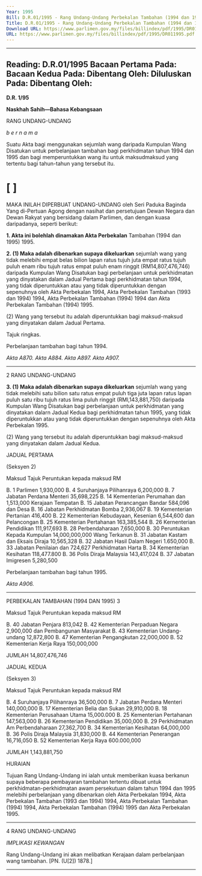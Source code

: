 ```yaml
---
Year: 1995
Bill: D.R.01/1995 - Rang Undang-Undang Perbekalan Tambahan (1994 dan 1995) 1995 (Lulus)
Title: D.R.01/1995 - Rang Undang-Undang Perbekalan Tambahan (1994 dan 1995) 1995 (Lulus)
Download URL: https://www.parlimen.gov.my/files/billindex/pdf/1995/DR011995.pdf
URL: https://www.parlimen.gov.my/files/billindex/pdf/1995/DR011995.pdf
---
```

---
Reading:
D.R.01/1995
Bacaan Pertama Pada:
Bacaan Kedua Pada:
Dibentang Oleh:
Diluluskan Pada:
Dibentang Oleh:
---

**D.R. 1/95**

**Naskhah Sahih—Bahasa Kebangsaan**

RANG UNDANG-UNDANG

_b e r n a m a_

Suatu Akta bagi menggunakan sejumlah wang daripada
Kumpulan Wang Disatukan untuk perbelanjaan
tambahan bagi perkhidmatan tahun 1994 dan 1995
dan bagi memperuntukkan wang itu untuk maksudmaksud yang tertentu bagi tahun-tahun yang tersebut
itu.

# [ ]

MAKA INILAH DIPERBUAT UNDANG-UNDANG
oleh Seri Paduka Baginda Yang di-Pertuan Agong dengan
nasihat dan persetujuan Dewan Negara dan Dewan Rakyat
yang bersidang dalam Parlimen, dan dengan kuasa
daripadanya, seperti berikut:

**1. Akta ini bolehlah dinamakan Akta Perbekalan**
Tambahan (1994 dan 1995) 1995.

**2. (1) Maka adalah dibenarkan supaya dikeluarkan**
sejumlah wang yang tidak melebihi empat belas bilion
lapan ratus tujuh juta empat ratus tujuh puluh enam ribu
tujuh ratus empat puluh enam ringgit (RM14,807,476,746)
daripada Kumpulan Wang Disatukan bagi perbelanjaan
untuk perkhidmatan yang dinyatakan dalam Jadual Pertama
bagi perkhidmatan tahun 1994, yang tidak diperuntukkan
atau yang tidak diperuntukkan dengan sepenuhnya oleh
Akta Perbekalan 1994, Akta Perbekalan Tambahan (1993
dan 1994) 1994, Akta Perbekalan Tambahan (1994) 1994
dan Akta Perbekalan Tambahan (1994) 1995.

(2) Wang yang tersebut itu adalah diperuntukkan bagi
maksud-maksud yang dinyatakan dalam Jadual Pertama.


Tajuk ringkas.

Perbelanjaan
tambahan
bagi tahun
1994.

_Akta A870._
_Akta A884._
_Akta A897._
_Akta A907._


-----

2 RANG UNDANG-UNDANG

**3. (1) Maka adalah dibenarkan supaya dikeluarkan**
sejumlah wang yang tidak melebihi satu bilion satu ratus
empat puluh tiga juta lapan ratus lapan puluh satu ribu
tujuh ratus lima puluh ringgit (RMl,143,881,750) daripada
Kumpulan Wang Disatukan bagi perbelanjaan untuk
perkhidmatan yang dinyatakan dalarn Jadual Kedua bagi
perkhidmatan tahun 1995, yang tidak diperuntukkan atau
yang tidak diperuntukkan dengan sepenuhnya oleh Akta
Perbekalan 1995.

(2) Wang yang tersebut itu adalah diperuntukkan bagi
maksud-maksud yang dinyatakan dalam Jadual Kedua.

JADUAL PERTAMA

(Seksyen 2)

Maksud Tajuk Peruntukan
kepada maksud
RM

B. 1 Parlimen 1,930,000
B. 4 Suruhanjaya Pilihanraya 6,200,000
B. 7 Jabatan Perdana Menteri 35,698,225
B. 14 Kementerian Perumahan dan 1,513,000
Kerajaan Tempatan
B. 15 Jabatan Perancangan Bandar 584,096
dan Desa
B. 16 Jabatan Perkhidmatan Bomba 2,936,067
B. 19 Kementerian Pertanian 416,400
B. 22 Kementerian Kebudayaan, Kesenian 6,544,600
dan Pelancongan
B. 25 Kementerian Pertahanan 163,385,544
B. 26 Kernenterian Pendidikan 111,917,693
B. 28 Perbendaharaan 7,650,000
B. 30 Peruntukan Kepada Kumpulan 14,000,000,000
Wang Terkanun
B. 31 Jabatan Kastam dan Eksais Diraja 10,565,328
B. 32 Jabatan Hasil Dalam Negeri 1.650,000
B. 33 Jabatan Penilaian dan 724,627
Perkhidmatan Harta
B. 34 Kementerian Kesihatan 118,477.800
B. 36 Polis Diraja Malaysia 143,417,024
B. 37 Jabatan Imigresen 5,280,500


Perbelanjaan
tambahan
bagi tahun
1995.

_Akta A906._


-----

PERBEKALAN TAMBAHAN (1994 DAN 1995) 3

Maksud Tajuk Peruntukan
kepada maksud
RM

B. 40 Jabatan Penjara 813,042
B. 42 Kementerian Perpaduan Negara 2,900,000
dan Pembangunan Masyarakat
B. 43 Kementerian Undang-undang 12,872,800
B. 47 Kementerian Pengangkutan 22,000,000
B. 52 Kementerian Kerja Raya 150,000,000

JUMLAH 14,807,476,746

JADUAL KEDUA

(Seksyen 3)

Maksud Tajuk Peruntukan
kepada maksud
RM

B. 4 Suruhanjaya Pilihanraya 36,500,000
B. 7 Jabatan Perdana Menteri 140,000,000
B. 17 Kementerian Belia dan Sukan 29,910,000
B. 18 Kementerian Perusahaan Utama 15,000.000
B. 25 Kementerian Pertahanan 147,563,000
B. 26 Kementerian Pendidikan 35,000,000
B. 29 Perkhidmatan Am Perbendaharaan 27,362,700
B. 34 Kementerian Kesihatan 64,000,000
B. 36 Polis Diraja Malaysia 31,830,000
B. 44 Kementerian Penerangan 16,716,050
B. 52 Kementerian Kerja Raya 600.000,000

JUMLAH 1,143,881,750

HURAIAN

Tujuan Rang Undang-Undang ini ialah untuk memberikan kuasa
berkanun supaya beberapa pembayaran tambahan tertentu dibuat
untuk perkhidmatan-perkhidmatan awam persekutuan dalam tahun
1994 dan 1995 melebihi perbelanjaan yang dibenarkan oleh Akta
Perbekalan 1994, Akta Perbekalan Tambahan (1993 dan 1994) 1994,
Akta Perbekalan Tambahan (1994) 1994, Akta Perbekalan Tambahan
(1994) 1995 dan Akta Perbekalan 1995.


-----

4 RANG UNDANG-UNDANG

_IMPLIKASI_ _KEWANGAN_

Rang Undang-Undang ini akan melibatkan Kerajaan dalam
perbelanjaan wang tambahan. [PN. (U[2]) 1878.]


-----


